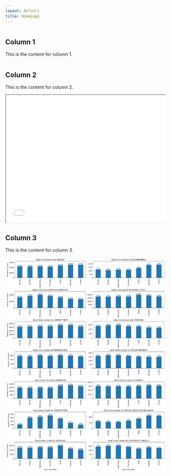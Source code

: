 ```yaml
---
layout: default
title: Homepage
---
```


<div class="container">
    <div class="column">
        <h2>Column 1</h2>
        <p>This is the content for column 1.</p>
    </div>
    <div class="column">
        <h2>Column 2</h2>
        <p>This is the content for column 2.</p>
        <iframe src="{{ site.baseurl }}/assets/bokeh_plot.html" width="600" height="400"></iframe>
    </div>
    <div class="column">
        <h2>Column 3</h2>
        <p>This is the content for column 3.</p>
        <img src="./assets/figure.png" alt="Alt text" class="column-image">
    </div>
</div>
